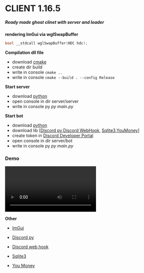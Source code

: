 # CLIENT 1.16.5

##### Ready made ghost clinet with server and loader

__rendering ImGui via wglSwapBuffer__
```c++
bool __stdcall wglSwapBuffer(HDC hdc);
```


__Compilation dll file__
-  download [cmake](https://cmake.org/)
-  create dir build
-  write in console ```cmake ..```
-  write in console ```cmake --build . --config Release```

__Start server__
- download [python](https://www.python.org/downloads/release/python-3100/)
- open console in dir  server/server 
- write in console py _py main.py_


__Start bot__
- download [python](https://www.python.org/downloads/release/python-3100/)
- download lib [[Discord py](https://pypi.org/project/discord.py/),[Discord WebHook](https://pypi.org/project/discord-webhook/), [Sqlite3](https://pypi.org/project/sqlite3py/),[YouMoney](https://pypi.org/project/YooMoney/)]
- create token in [Discord Developer Portal](https://discord.com/login?redirect_to=%2Fdevelopers%2Fapplications%2F)
- open console in dir server/bot
- write in console py _py main.py_



### Demo
<video controls src="1-1.mp4" title="Title"></video>


__Other__
- [ImGui](https://github.com/ocornut/imgui)

- [Discord py](https://pypi.org/project/discord.py/)

- [Discord web hook](https://pypi.org/project/discord-webhook/)

- [Sqlite3](https://pypi.org/project/sqlite3py/)

- [You Money](https://pypi.org/project/YooMoney/)